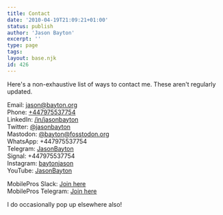 ```yaml
---
title: Contact
date: '2010-04-19T21:09:21+01:00'
status: publish
author: 'Jason Bayton'
excerpt: ''
type: page
tags: 
layout: base.njk
id: 426
---
```

Here's a non-exhaustive list of ways to contact me. These aren't regularly updated. 

Email: [jason@bayton.org](mailto:jason@bayton.org)  
Phone: [+447975537754](tel:+447975537754)  
LinkedIn: [/in/jasonbayton](https://linkedin.com/in/jasonbayton)  
Twitter: [@jasonbayton](https://twitter.com/jasonbayton)  
Mastodon: [@bayton@fosstodon.org](https://fosstodon.org/@bayton)  
WhatsApp: +447975537754  
Telegram: [JasonBayton](https://t.me/JasonBayton)  
Signal: +447975537754  
Instagram: [baytonjason](https://instagram.com/baytonjason)  
YouTube: [JasonBayton](https://youtube.com/@jasonbayton) 

MobilePros Slack: [Join here](https://join.slack.com/t/mobilxperts/shared_invite/zt-3wrzh2o5-e5w8qSyiGF8AcH8_VErDCg)  
MobilePros Telegram: [Join here](https://t.me/Mobile_Pros)

I do occasionally pop up elsewhere also!